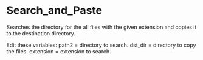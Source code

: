 # Search_and_Paste
Searches the directory for the all files with the given extension and copies it to the destination directory.

Edit these variables:
  path2 = directory to search.
  dst_dir = directory to copy the files. 
  extension = extension to search.
